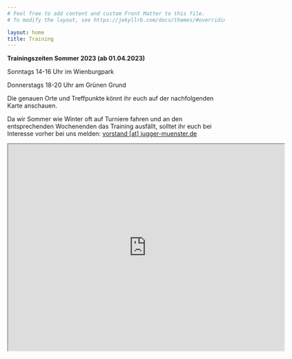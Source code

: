 ```yaml
---
# Feel free to add content and custom Front Matter to this file.
# To modify the layout, see https://jekyllrb.com/docs/themes/#overriding-theme-defaults

layout: home
title: Training
---
```

**Trainingszeiten Sommer 2023 (ab 01.04.2023)**

Sonntags 14-16 Uhr im Wienburgpark

Donnerstags 18-20 Uhr am Grünen Grund

Die genauen Orte und Treffpunkte könnt ihr euch auf der nachfolgenden Karte anschauen.

Da wir Sommer wie Winter oft auf Turniere fahren und an den entsprechenden Wochenenden das Training ausfällt,
solltet ihr euch bei Interesse vorher bei uns melden:  [vorstand [at] jugger-muenster.de](vorstand@jugger-muenster.de)

<iframe src="https://www.google.com/maps/d/embed?mid=1ItXdHt4LITyJr3uKbfTh02Tr8lLqO4Rk" width="640" height="480"></iframe>
